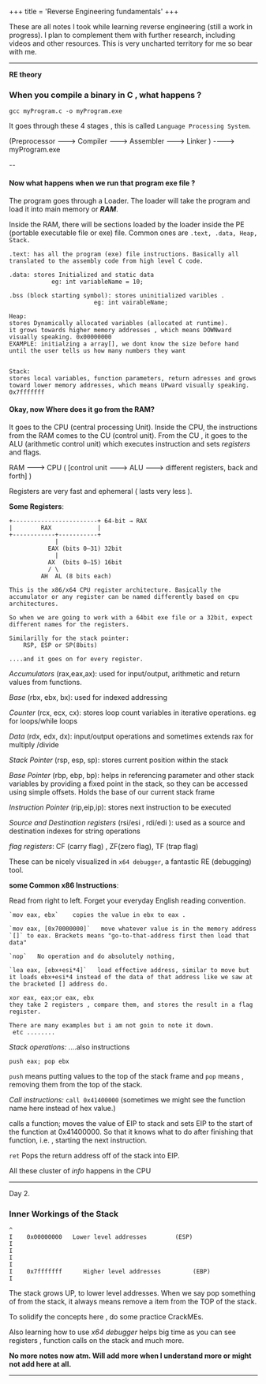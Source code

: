 +++
title = 'Reverse Engineering fundamentals'
+++


These are all notes I took while learning reverse engineering (still a work in progress). I plan to complement them with further research, including videos and other resources. This is very uncharted territory for me so bear with me.

---

**RE theory**

### When you compile a binary in C , what happens ?

`gcc myProgram.c -o myProgram.exe`

It goes through these 4 stages , this is called `Language Processing System`.

(Preprocessor ---> Compiler ---> Assembler ---> Linker ) ----> myProgram.exe 

--

#### Now what happens when we run that program exe file ?

The program goes through a Loader. The loader will take the program and load it into main memory or   _**RAM**_.

Inside the RAM, there will be sections loaded by the loader inside the PE (portable executable file or exe) file. Common ones are `.text, .data, Heap, Stack.`

```
.text: has all the program (exe) file instructions. Basically all translated to the assembly code from high level C code.  

.data: stores Initialized and static data
			eg: int variableName = 10;

.bss (block starting symbol): stores uninitialized varibles . 
						eg: int vairableName; 

```

```
Heap: 
stores Dynamically allocated variables (allocated at runtime). 
it grows towards higher memory addresses , which means DOWNward visually speaking. 0x00000000
EXAMPLE: initialzing a array[], we dont know the size before hand until the user tells us how many numbers they want


Stack:
stores local variables, function parameters, return adresses and grows toward lower memory addresses, which means UPward visually speaking.
0x7fffffff
```


#### Okay, now Where does it go from the RAM?

It goes to the CPU (central processing Unit). Inside the CPU, the instructions from the RAM comes to the CU (control unit). From the CU , it goes to the ALU (arithmetic control unit) which executes instruction and sets *registers* and flags.

RAM ---> CPU ( [control unit ---> ALU ---> different registers, back and forth] )

Registers are very fast and ephemeral ( lasts very less ).

**Some Registers**:
	
```
+------------------------+ 64-bit → RAX
|        RAX             |
+------------+-----------+
             |
           EAX (bits 0–31) 32bit
             |
           AX  (bits 0–15) 16bit
           / \
         AH  AL (8 bits each)

This is the x86/x64 CPU register architecture. Basically the accumulator or any register can be named differently based on cpu architectures.

So when we are going to work with a 64bit exe file or a 32bit, expect different names for the registers.

Similarilly for the stack pointer:
	RSP, ESP or SP(8bits)

....and it goes on for every register.
```

*Accumulators* (rax,eax,ax): 
used for input/output, arithmetic and return values from functions.

*Base* (rbx, ebx, bx):
used for indexed addressing

*Counter* (rcx, ecx, cx):
stores loop count variables in iterative operations. eg for loops/while loops

*Data* (rdx, edx, dx):
input/output operations and sometimes extends rax for multiply /divide

*Stack Pointer* (rsp, esp, sp):
stores current position within the stack

*Base Pointer* (rbp, ebp, bp):
helps in referencing parameter and other stack variables by providing a fixed point in the stack, so they can be accessed using simple offsets. Holds the base of our current stack frame

*Instruction Pointer* (rip,eip,ip):
stores next instruction to be executed

*Source and Destination registers* (rsi/esi , rdi/edi ):
used as a source and destination indexes for string operations 

*flag registers*:
CF (carry flag) , ZF(zero flag), TF (trap flag)

These can be nicely visualized in `x64 debugger`, a fantastic RE (debugging) tool.


**some Common x86  Instructions**:

Read from right to left. Forget your everyday English reading convention.
```
`mov eax, ebx`    copies the value in ebx to eax .  

`mov eax, [0x70000000]`   move whatever value is in the memory address `[]` to eax. Brackets means "go-to-that-address first then load that data"

`nop`   No operation and do absolutely nothing,

`lea eax, [ebx+esi*4]`   load effective address, similar to move but it loads ebx+esi*4 instead of the data of that address like we saw at the bracketed [] address do. 

xor eax, eax;or eax, ebx
they take 2 registers , compare them, and stores the result in a flag register.

There are many examples but i am not goin to note it down.
 etc ........
```


*Stack operations:* 
....also instructions 

`push eax; pop ebx`

`push` means putting values to the top of the stack frame and `pop` means , removing them from the top of the stack.


*Call instructions:*
`call 0x41400000`    (sometimes we might see the function name here instead of hex value.)

calls a function; moves the value of EIP to stack and sets EIP to the start of the function at 0x41400000.  So that it knows what to do after finishing that function, i.e. , starting the next instruction.

`ret`   Pops the return address off of the stack into EIP.

All these cluster of *info* happens in the CPU

---

Day 2.
### Inner Workings of the Stack

~~~
^
I    0x00000000   Lower level addresses        (ESP)
I
I
I
I
I    0x7fffffff      Higher level addresses         (EBP)
I
~~~
The stack grows UP, to lower level addresses. When we say pop something of from the stack, it always means remove a item from the TOP of the stack.

To solidify the concepts here , do some practice CrackMEs.

Also learning how to use  *x64 debugger* helps big time as you can see registers , function calls on the stack and much more.

**No more notes now atm. Will add more when I understand more or might not add here at all.**

---

